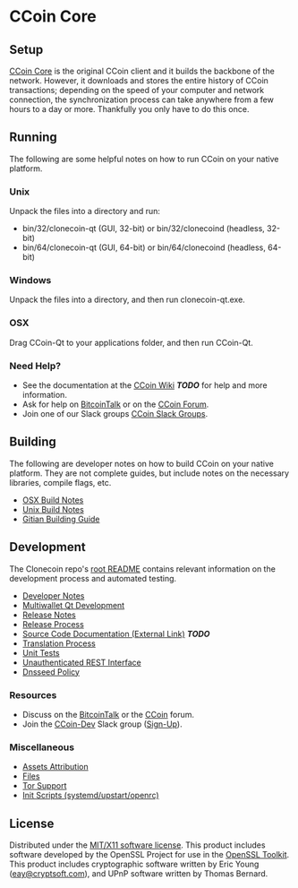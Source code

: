 CCoin Core
=====================

Setup
---------------------
[CCoin Core](http://clonecoin.org/wallet) is the original CCoin client and it builds the backbone of the network. However, it downloads and stores the entire history of CCoin transactions; depending on the speed of your computer and network connection, the synchronization process can take anywhere from a few hours to a day or more. Thankfully you only have to do this once.

Running
---------------------
The following are some helpful notes on how to run CCoin on your native platform.

### Unix

Unpack the files into a directory and run:

- bin/32/clonecoin-qt (GUI, 32-bit) or bin/32/clonecoind (headless, 32-bit)
- bin/64/clonecoin-qt (GUI, 64-bit) or bin/64/clonecoind (headless, 64-bit)

### Windows

Unpack the files into a directory, and then run clonecoin-qt.exe.

### OSX

Drag CCoin-Qt to your applications folder, and then run CCoin-Qt.

### Need Help?

* See the documentation at the [CCoin Wiki](https://en.bitcoin.it/wiki/Main_Page) ***TODO***
for help and more information.
* Ask for help on [BitcoinTalk](https://bitcointalk.org/index.php?topic=1262920.0) or on the [CCoin Forum](http://forum.clonecoin.org/).
* Join one of our Slack groups [CCoin Slack Groups](https://clonecoin.org/slack-logins/).

Building
---------------------
The following are developer notes on how to build CCoin on your native platform. They are not complete guides, but include notes on the necessary libraries, compile flags, etc.

- [OSX Build Notes](build-osx.md)
- [Unix Build Notes](build-unix.md)
- [Gitian Building Guide](gitian-building.md)

Development
---------------------
The Clonecoin repo's [root README](https://github.com/CCoin-Project/CCoin/blob/master/README.md) contains relevant information on the development process and automated testing.

- [Developer Notes](developer-notes.md)
- [Multiwallet Qt Development](multiwallet-qt.md)
- [Release Notes](release-notes.md)
- [Release Process](release-process.md)
- [Source Code Documentation (External Link)](https://dev.visucore.com/bitcoin/doxygen/) ***TODO***
- [Translation Process](translation_process.md)
- [Unit Tests](unit-tests.md)
- [Unauthenticated REST Interface](REST-interface.md)
- [Dnsseed Policy](dnsseed-policy.md)

### Resources

* Discuss on the [BitcoinTalk](https://bitcointalk.org/index.php?topic=1262920.0) or the [CCoin](http://forum.clonecoin.org/) forum.
* Join the [CCoin-Dev](https://clonecoin-dev.slack.com/) Slack group ([Sign-Up](https://clonecoin-dev.herokuapp.com/)).

### Miscellaneous
- [Assets Attribution](assets-attribution.md)
- [Files](files.md)
- [Tor Support](tor.md)
- [Init Scripts (systemd/upstart/openrc)](init.md)

License
---------------------
Distributed under the [MIT/X11 software license](http://www.opensource.org/licenses/mit-license.php).
This product includes software developed by the OpenSSL Project for use in the [OpenSSL Toolkit](https://www.openssl.org/). This product includes
cryptographic software written by Eric Young ([eay@cryptsoft.com](mailto:eay@cryptsoft.com)), and UPnP software written by Thomas Bernard.
